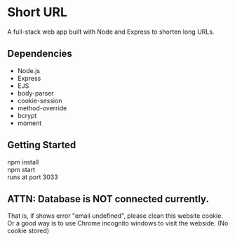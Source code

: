 # Short URL
A full-stack web app built with Node and Express to shorten long URLs.

## Dependencies
- Node.js
- Express
- EJS
- body-parser
- cookie-session
- method-override
- bcrypt
- moment

## Getting Started
npm install  
npm start  
runs at port 3033  

## ATTN: Database is NOT connected currently. 
That is, if shows error "email undefined", please clean this website cookie. 
Or a good way is to use Chrome incognito windows to visit the webside. (No cookie stored)
